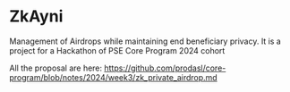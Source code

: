 # ZkAyni
Management of Airdrops while maintaining end beneficiary privacy. It is a project for a Hackathon of PSE Core Program 2024 cohort

All the proposal are here: https://github.com/prodasl/core-program/blob/notes/2024/week3/zk_private_airdrop.md
